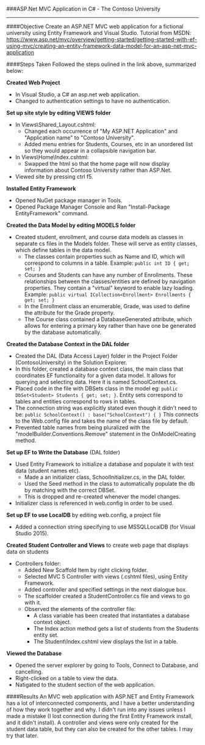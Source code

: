 ###ASP.Net MVC Application in C# - The Contoso University
___

####Objective
Create an ASP.NET MVC web application for a fictional university using Entity Framework and Visual Studio. Tutorial from MSDN:
https://www.asp.net/mvc/overview/getting-started/getting-started-with-ef-using-mvc/creating-an-entity-framework-data-model-for-an-asp-net-mvc-application

####Steps Taken
Followed the steps oulined in the link above, summarized below:

**Created Web Project**
* In Visual Studio, a C# an asp.net web application. 
* Changed to authentication settings to have no authentication.

**Set up site style by editing VIEWS folder**
* In Views\Shared\_Layout.cshtml:
  * Changed each occurrence of "My ASP.NET Application" and "Application name" to "Contoso University".
  * Added menu entries for Students, Courses, etc in an unordered list so they would appear in a collapsible navigation bar.
* In Views\Home\Index.cshtml:
  * Swapped the html so that the home page will now display information about Contoso University rather than ASP.Net.
* Viewed site by pressing ctrl f5.

**Installed Entity Framework**
* Opened NuGet package manager in Tools.
* Opened Package Manager Console and Ran "Install-Package EntityFramework" command. 

**Created the Data Model by editing MODELS folder**
* Created student, enrollment, and course data models as classes in separate cs files in the Models folder. These will serve as entity classes, which define tables in the data model.
  * The classes contain properties such as Name and ID, which will correspond to columns in a table. Example: `public int ID { get; set; }`
  * Courses and Students can have any number of Enrollments. These relationships between the classes/entities are defined by navigation properties. They contain a "virtual" keyword to enable lazy loading. Example: `public virtual ICollection<Enrollment> Enrollments { get; set; }` 
  * In the Enrollment class an enumerable, Grade, was used to define the attribute for the Grade property.
  * The Course class contained a DatabaseGenerated attribute, which allows for entering a primary key rather than have one be generated by the database automatically.

**Created the Database Context in the DAL folder**
* Created the DAL (Data Access Layer) folder in the Project Folder (ContosoUniversity) in the Solution Explorer.
* In this folder, created a database context class, the main class that coordinates EF functionality for a given data model. It allows for querying and selecting data. Here it is named SchoolContext.cs.
* Placed code in the file with DBSets class in the model eg: `public DbSet<Student> Students { get; set; }`. Entity sets correspond to tables and entities correspond to rows in tables.
* The connection string was explicitly stated even though it didn't need to be: `public SchoolContext() : base("SchoolContext")
{
}` This connects to the Web.config file and takes the name of the class file by default.
* Prevented table names from being pluralized with the "modelBuilder.Conventions.Remove" statement in the OnModelCreating method. 

**Set up EF to Write the Database** (DAL folder)
* Used Entity Framework to initialize a database and populate it with test data (student names etc). 
  * Made a an initializer class, SchoolInitializer.cs, in the DAL folder.
  * Used the Seed method in the class to automatically populate the db by matching with the correct DBSet.
  * This is dropped and re-created whenever the model changes.
* Initializer class is referenced in web.config in order to be used.

**Set up EF to use LocalDB** by editing web.config, a project file
* Added a connection string specifying to use MSSQLLocalDB (for Visual Studio 2015).

**Created Student Controller and Views** to create web page that displays data on students
* Controllers folder:
  * Added New Scaffold Item by right clicking folder.
  * Selected MVC 5 Controller with views (.cshtml files), using Entity Framework. 
  * Added controller and specified settings in the next dialogue box.
  * The scaffolder created a StudentController.cs file and views to go with it.
  * Observed the elements of the controller file: 
     * A class variable has been created that instantiates a database context object.
     * The Index action method gets a list of students from the Students entity set.
     * The Student\Index.cshtml view displays the list in a table.

**Viewed the Database**
* Opened the server explorer by going to Tools, Connect to Database, and cancelling.
* Right-clicked on a table to view the data.
* Natigated to the student section of the web application.


####Results
An MVC web application with ASP.NET and Entity Framework has a lot of interconnected components, and I have a better understanding of how they work together and why. I didn't run into any issues unless I made a mistake (I lost connection during the first Entity Framework install, and it didn't install). A controller and views were only created for the student data table, but they can also be created for the other tables. I may try that later.
